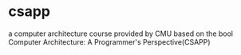 # csapp
a computer architecture course provided by CMU based on the bool Computer Architecture: A Programmer's Perspective(CSAPP)
